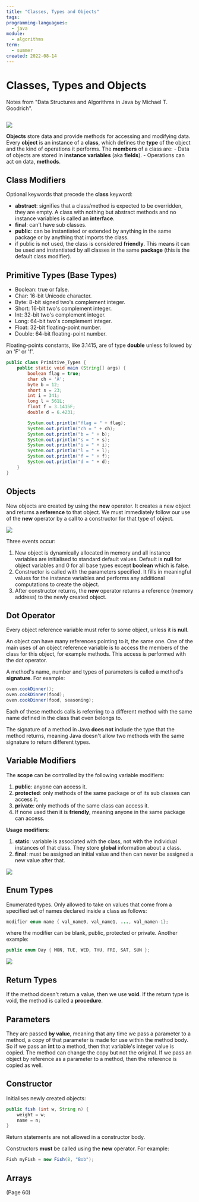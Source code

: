 ```yaml
---
title: "Classes, Types and Objects"
tags:
programming-languagues:
  - java
module:
  - algorithms
term:
  - summer
created: 2022-08-14
---
```

# Classes, Types and Objects
Notes from "Data Structures and Algorithms in Java by Michael T. Goodrich".

```toc
```

![](notes/images/Pasted%20image%2020220814184657.png)

**Objects** store data and provide methods for accessing and modifying data. Every **object** is an instance of a **class**, which defines the **type** of the object and the kind of operations it performs. The **members** of a class are:
    - Data of objects are stored in **instance variables** (aka **fields**).
    - Operations can act on data, **methods**.

## Class Modifiers
Optional keywords that precede the **class** keyword:

- **abstract**: signifies that a class/method is expected to be overridden, they are empty. A class with nothing but abstract methods and no instance variables is called an **interface**.
- **final**: can't have sub classes.
- **public**: can be instantiated or extended by anything in the same package or by anything that imports the class.
- if public is not used, the class is considered **friendly**. This means it can be used and instantiated by all classes in the same **package** (this is the default class modifier).

## Primitive Types (Base Types)
- Boolean: true or false.
- Char: 16-bit Unicode character.
- Byte: 8-bit signed two's complement integer.
- Short: 16-bit two's complement integer.
- Int: 32-bit two's complement integer.
- Long: 64-bit two's complement integer.
- Float: 32-bit floating-point number.
- Double: 64-bit floating-point number.

Floating-points constants, like 3.1415, are of type **double** unless followed by an 'F' or 'f'.

```java
public class Primitive_Types {
    public static void main (String[] args) {
        boolean flag = true;
        char ch = 'A';
        byte b = 12;
        short s = 23;
        int i = 341;
        long l = 561L;
        float f = 3.1415F;
        double d = 6.4231;

        System.out.println("flag = " + flag);
        System.out.println("ch = " + ch);
        System.out.println("b = " + b);
        System.out.println("s = " + s);
        System.out.println("i = " + i);
        System.out.println("l = " + l);
        System.out.println("f = " + f);
        System.out.println("d = " + d);
    }
}
```
## Objects
New objects are created by using the **new** operator. It creates a new object and returns a **reference** to that object. We must immediately follow our use of the **new** operator by a call to a constructor for that type of object.

![](notes/images/Pasted%20image%2020220814190529.png)

Three events occur:

1. New object is dynamically allocated in memory and all instance variables are initialised to standard default values. Default is **null** for object variables and 0 for all base types except **boolean** which is false.
2. Constructor is called with the parameters specified. It fills in meaningful values for the instance variables and performs any additional computations to create the object.
3. After constructor returns, the **new** operator returns a reference (memory address) to the newly created object.

## Dot Operator
Every object reference variable must refer to some object, unless it is **null**. 

An object can have many references pointing to it, the same one. One of the main uses of an object reference variable is to access the members of the class for this object, for example methods. This access is performed with the dot operator.

A method's name, number and types of parameters is called a method's **signature**. For example:

```java
oven.cookDinner();
oven.cookDinner(food);
oven.cookDinner(food, seasoning);
```
Each of these methods calls is referring to a different method with the same name defined in the class that oven belongs to. 

The signature of a method in Java **does not** include the type that the method returns, meaning Java doesn't allow two methods with the same signature to return different types.

## Variable Modifiers
The **scope** can be controlled by the following variable modifiers:

1. **public**: anyone can access it.
2. **protected**: only methods of the same package or of its sub classes can access it.
3. **private**: only methods of the same class can access it.
4. If none used then it is **friendly**, meaning anyone in the same package can access.

**Usage modifiers**:
1. **static**: variable is associated with the class, not with the individual instances of that class. They store **global** information about a class.
2. **final**: must be assigned an initial value and then can never be assigned a new value after that.

![](notes/images/Pasted%20image%2020220814192407.png)

## Enum Types
Enumerated types. Only allowed to take on values that come from a specified set of names declared inside a class as follows:

```java
modifier enum name { val_name0, val_name1, ..., val_namen-1};
```

where the modifier can be blank, public, protected or private. Another example:

```java
public enum Day { MON, TUE, WED, THU, FRI, SAT, SUN };
```

![](notes/images/Pasted%20image%2020220814192633.png)

## Return Types
If the method doesn't return a value, then we use **void**. If the return type is void, the method is called a **procedure**.

## Parameters
They are passed **by value**, meaning that any time we pass a parameter to a method, a copy of that parameter is made for use within the method body. So if we pass an **int** to a method, then that variable's integer value is copied. The method can change the copy but not the original. If we pass an object by reference as a parameter to a method, then the reference is copied as well.

## Constructor
Initialises newly created objects:

```java
public fish (int w, String n) {
    weight = w;
    name = n;
}
```

Return statements are not allowed in a constructor body.

Constructors **must** be called using the **new** operator. For example:

```java
Fish myFish = new Fish(8, "Bob");
```

## Arrays
(Page 60)